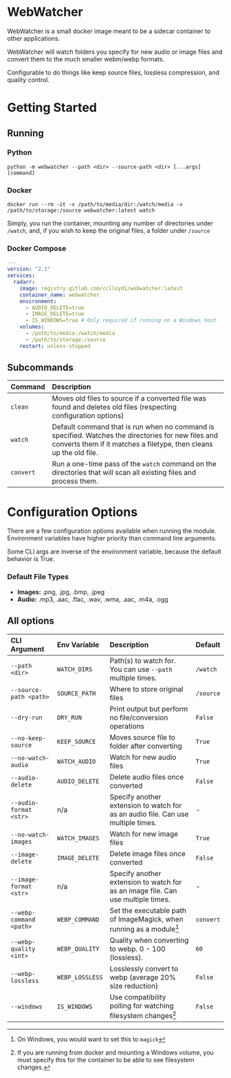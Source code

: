 # WebWatcher

WebWatcher is a small docker image meant to be a sidecar container to other applications.

WebWatcher will watch folders you specify for new audio or image files and convert them to the much smaller webm/webp formats.

Configurable to do things like keep source files, lossless compression, and quality control.

# Getting Started

## Running

### Python
`python -m webwatcher --path <dir> --source-path <dir> [...args] [command]`

### Docker

```shell
docker run --rm -it -v /path/to/media/dir:/watch/media -v /path/to/storage:/source webwatcher:latest watch
```

Simply, you run the container, mounting any number of directories under `/watch`, and, if you wish to keep the original files, a folder under `/source`

### Docker Compose
```yaml
---
version: "2.1"
services:
  radarr:
    image: registry.gitlab.com/cclloyd1/webwatcher:latest
    container_name: webwatcher
    environment:
      - AUDIO_DELETE=true
      - IMAGE_DELETE=true
      - IS_WINDOWS=true # Only required if running on a Windows host
    volumes:
      - /path/to/media:/watch/media
      - /path/to/storage:/source
    restart: unless-stopped
```



## Subcommands 

| Command   | Description                                                                                                                                                               |
|:----------|:--------------------------------------------------------------------------------------------------------------------------------------------------------------------------|
| `clean`   | Moves old files to source if a converted file was found and deletes old files (respecting configuration options)                                                          |
| `watch`   | Default command that is run when no command is specified.  Watches the directories for new files and converts them if it matches a filetype, then cleans up the old file. |
| `convert` | Run a one-time pass of the `watch` command on the directories that will scan all existing files and process them.                                                         |



# Configuration Options

There are a few configuration options available when running the module.  Environment variables have higher priority than command line arguments.

Some CLI args are inverse of the environment variable, because the default behavior is True.

### Default File Types
- **Images:** .png, .jpg, .bmp, .jpeg
- **Audio:** .mp3, .aac, .flac, .wav, .wma, .aac, .m4a, .ogg

## All options

| CLI Argument            | Env Variable    | Description                                                                       | Default   |
|:------------------------|:----------------|:----------------------------------------------------------------------------------|:----------|
| `--path <dir>`          | `WATCH_DIRS`    | Path(s) to watch for.  You can use `--path` multiple times.                       | `/watch`  |
| `--source-path <path>`  | `SOURCE_PATH`   | Where to store original files                                                     | `/source` |
| `--dry-run`             | `DRY_RUN`       | Print output but perform no file/conversion operations                            | `False`   |
| `--no-keep-source`      | `KEEP_SOURCE`   | Moves source file to folder after converting                                      | `True`    |
| `--no-watch-audio`      | `WATCH_AUDIO`   | Watch for new audio files                                                         | `True`    |
| `--audio-delete`        | `AUDIO_DELETE`  | Delete audio files once converted                                                 | `False`   |
| `--audio-format <str>`  | n/a             | Specify another extension to watch for as an audio file.  Can use multiple times. | -         |
| `--no-watch-images`     | `WATCH_IMAGES`  | Watch for new image files                                                         | `True`    |
| `--image-delete`        | `IMAGE_DELETE`  | Delete image files once converted                                                 | `False`   |
| `--image-format <str>`  | n/a             | Specify another extension to watch for as an image file.  Can use multiple times. | -         |
| `--webp-command <path>` | `WEBP_COMMAND`  | Set the executable path of ImageMagick, when running as a module[^1]              | `convert` |
| `--webp-quality <int>`  | `WEBP_QUALITY`  | Quality when converting to webp.  0 - 100 (lossless).                             | `60`      |
| `--webp-lossless`       | `WEBP_LOSSLESS` | Losslessly convert to webp (average 20% size reduction)                           | `False`   |
| `--windows`             | `IS_WINDOWS`    | Use compatibility polling for watching filesystem changes[^2]                     | `False`   |

[^1]: On Windows, you would want to set this to `magick`
[^2]: If you are running from docker and mounting a Windows volume, you must specify this for the container to be able to see filesystem changes.


